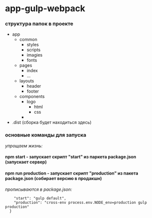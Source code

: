 # app-gulp-webpack
### 
### структура папок в проекте
- app
  - common
    - styles
    - scripts
    - imagies
    - fonts
  - pages
    - index
    - ...
  - layouts
    - header
    - footer
  - components
    - logo
      - html
      - css
    - 
- .dist (сборка будет находиться здесь)
### 
### основные команды для запуска
*упрощаем жизнь:*
#### npm start - запускает скрипт "start" из паркета package.json (запускает сервер)
#### npm run production - запускает скрипт "production" из пакета package.json (собирает версию в продакшн)
*прописываются в package.json:*
```"scripts": {
    "start": "gulp default",
    "production": "cross-env process.env.NODE_env=production gulp production"
  }
```